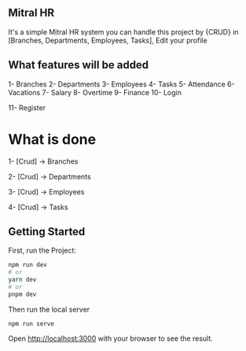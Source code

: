 ## Mitral HR

It's a simple Mitral HR system you can handle this project by {CRUD} in [Branches, Departments, Employees, Tasks], Edit your profile

## What features will be added

1- Branches
2- Departments
3- Employees
4- Tasks
5- Attendance
6- Vacations
7- Salary
8- Overtime
9- Finance
10- Login

11- Register

# What is done

1- [Crud] -> Branches

2- [Crud] -> Departments

3- [Crud] -> Employees

4- [Crud] -> Tasks

## Getting Started

First, run the Project:

```bash
npm run dev
# or
yarn dev
# or
pnpm dev
```

Then run the local server

```
npm run serve
```

Open [http://localhost:3000](http://localhost:3000) with your browser to see the result.
